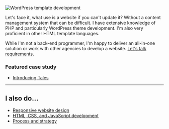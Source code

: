 <p class="b-post__image b-post__image--centred"><img src="/assets/img/wordpress-and-cms-integration.png" alt="WordPress template development"></p>

Let's face it, what use is a website if you can't update it? Without a content management system that can be difficult. I have extensive knowledge of PHP and particularly WordPress theme development. I'm also very proficient in other HTML template languages.

While I'm not a back-end programmer, I'm happy to deliver an all-in-one solution or work with other agencies to develop a website. [Let's talk requirements](/contact/).

### Featured case study

* [Introducing Tales](/2014/02/17/introducing-tales/)

<hr>

## I also do&hellip;

* <a href="/responsive-design/">Responsive website design</a>
* <a href="/front-end-development/">HTML, CSS, and JavaScript development</a>
* <a href="/process-and-strategy/">Process and strategy</a>

